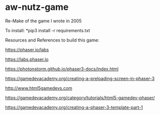 # aw-nutz-game
Re-Make of the game I wrote in 2005

To install:
*pip3 install -r requirements.txt


Resources and References to build this game:

https://phaser.io/labs

https://labs.phaser.io

https://photonstorm.github.io/phaser3-docs/index.html

https://gamedevacademy.org/creating-a-preloading-screen-in-phaser-3

http://www.html5gamedevs.com

https://gamedevacademy.org/category/tutorials/html5-gamedev-phaser/

https://gamedevacademy.org/creating-a-phaser-3-template-part-1

